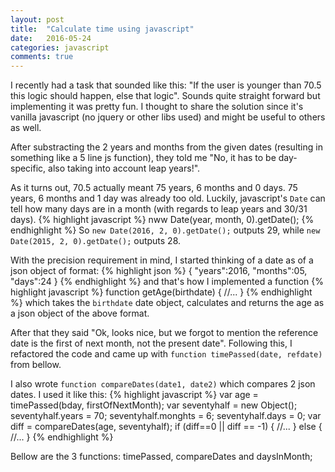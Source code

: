 ```yaml
---
layout: post
title:  "Calculate time using javascript"
date:   2016-05-24
categories: javascript
comments: true
---
```


I recently had a task that sounded like this: "If the user is younger than 70.5 this logic should happen, else that logic". 
Sounds quite straight forward but implementing it was pretty fun. I thought to share the solution since it's vanilla javascript (no jquery or other libs used)
and might be useful to others as well.

After substracting the 2 years and months from the given dates (resulting in something like a 5 line js function), they told me "No, it has to be day-specific, 
also taking into account leap years!".

As it turns out, 70.5 actually meant 75 years, 6 months and 0 days. 75 years, 6 months and 1 day was already too old. 
Luckily, javascript's ``Date`` can tell how many days are in a month (with regards to leap years and 30/31 days). 
{% highlight javascript %}
nww Date(year, month, 0).getDate();
{% endhighlight %}
So ``new Date(2016, 2, 0).getDate();`` outputs 29, while ``new Date(2015, 2, 0).getDate();`` outputs 28.

With the precision requirement in mind, I started thinking of a date as of a json object of format: 
{% highlight json %}
{
    "years":2016,
    "months":05,
    "days":24
}
{% endhighlight %}
and that's how I implemented a function 
{% highlight javascript %}
function getAge(birthdate) {
      //...
}
{% endhighlight %}
which takes the ``birthdate`` date object, calculates and returns the age as a json object of the above format.

After that they said "Ok, looks nice, but we forgot to mention the reference date is the first of next month, not the present date".
Following this, I refactored the code and came up with ``function timePassed(date, refdate)`` from bellow. 

I also wrote ``function compareDates(date1, date2)`` which compares 2 json dates. I used it like this: 
{% highlight javascript %}
    var age = timePassed(bday, firstOfNextMonth);
    var seventyhalf = new Object();
    seventyhalf.years = 70;
    seventyhalf.monghts = 6;
    seventyhalf.days = 0;
    var diff = compareDates(age, seventyhalf);
    if (diff==0 || diff == -1) {
	//...
    } else {
	//...
    }
{% endhighlight %}

Bellow are the 3 functions: timePassed, compareDates and daysInMonth;

<script src="https://gist.github.com/amihaiemil/2fc5b7f30c3de9eb299ce74e0f62453d.js"></script>

